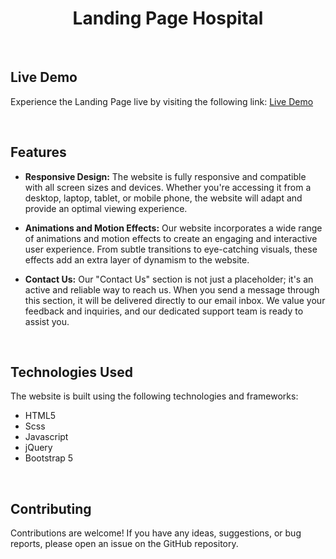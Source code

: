 <h1 align="center">Landing Page Hospital</h1>

<br>

## Live Demo
Experience the Landing Page live by visiting the following link: [Live Demo](https://eng-mohammad-mousa.github.io/Landing_Page_Developer/)

<br>


## Features

- **Responsive Design:** The website is fully responsive and compatible with all screen sizes and devices. Whether you're accessing it from a desktop, laptop, tablet, or mobile phone, the website will adapt and provide an optimal viewing experience.

- **Animations and Motion Effects:** Our website incorporates a wide range of animations and motion effects to create an engaging and interactive user experience. From subtle transitions to eye-catching visuals, these effects add an extra layer of dynamism to the website.

- **Contact Us:** Our "Contact Us" section is not just a placeholder; it's an active and reliable way to reach us. When you send a message through this section, it will be delivered directly to our email inbox. We value your feedback and inquiries, and our dedicated support team is ready to assist you.

  
<br>

## Technologies Used

The website is built using the following technologies and frameworks:

- HTML5
- Scss
- Javascript
- jQuery
- Bootstrap 5

<br>

## Contributing

Contributions are welcome! If you have any ideas, suggestions, or bug reports, please open an issue on the GitHub repository.
